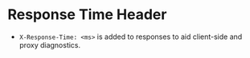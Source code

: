 # Response Time Header
- `X-Response-Time: <ms>` is added to responses to aid client-side and proxy diagnostics.

